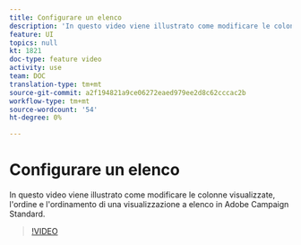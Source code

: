 ```yaml
---
title: Configurare un elenco
description: 'In questo video viene illustrato come modificare le colonne visualizzate, l''ordine e l''ordinamento di una visualizzazione a elenco in Adobe Campaign Standard.  '
feature: UI
topics: null
kt: 1821
doc-type: feature video
activity: use
team: DOC
translation-type: tm+mt
source-git-commit: a2f194821a9ce06272eaed979ee2d8c62cccac2b
workflow-type: tm+mt
source-wordcount: '54'
ht-degree: 0%

---
```



# Configurare un elenco

In questo video viene illustrato come modificare le colonne visualizzate, l&#39;ordine e l&#39;ordinamento di una visualizzazione a elenco in Adobe Campaign Standard.

>[!VIDEO](https://video.tv.adobe.com/v/25288/?quality=12)
